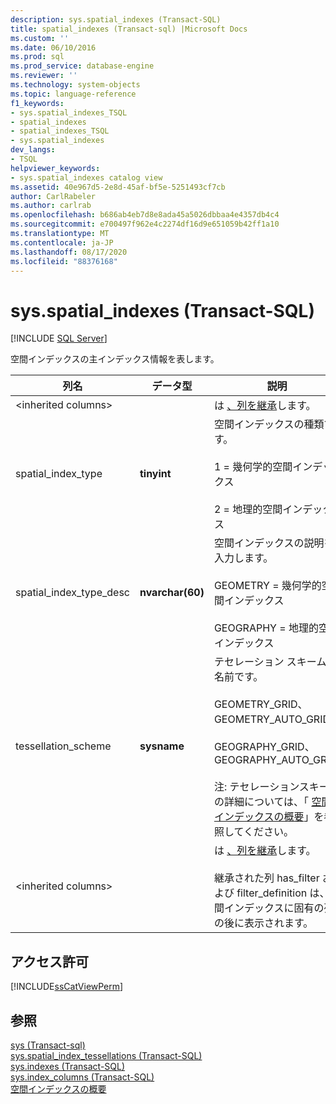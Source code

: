 ```yaml
---
description: sys.spatial_indexes (Transact-SQL)
title: spatial_indexes (Transact-sql) |Microsoft Docs
ms.custom: ''
ms.date: 06/10/2016
ms.prod: sql
ms.prod_service: database-engine
ms.reviewer: ''
ms.technology: system-objects
ms.topic: language-reference
f1_keywords:
- sys.spatial_indexes_TSQL
- spatial_indexes
- spatial_indexes_TSQL
- sys.spatial_indexes
dev_langs:
- TSQL
helpviewer_keywords:
- sys.spatial_indexes catalog view
ms.assetid: 40e967d5-2e8d-45af-bf5e-5251493cf7cb
author: CarlRabeler
ms.author: carlrab
ms.openlocfilehash: b686ab4eb7d8e8ada45a5026dbbaa4e4357db4c4
ms.sourcegitcommit: e700497f962e4c2274df16d9e651059b42ff1a10
ms.translationtype: MT
ms.contentlocale: ja-JP
ms.lasthandoff: 08/17/2020
ms.locfileid: "88376168"
---
```

# <a name="sysspatial_indexes-transact-sql"></a>sys.spatial_indexes (Transact-SQL)
[!INCLUDE [SQL Server](../../includes/applies-to-version/sqlserver.md)]

  空間インデックスの主インデックス情報を表します。  
  
|列名|データ型|説明|  
|-----------------|---------------|-----------------|  
|\<inherited columns>||は [、列を継承](../../relational-databases/system-catalog-views/sys-indexes-transact-sql.md)します。|  
|spatial_index_type|**tinyint**|空間インデックスの種類です。<br /><br /> 1 = 幾何学的空間インデックス<br /><br /> 2 = 地理的空間インデックス|  
|spatial_index_type_desc|**nvarchar(60)**|空間インデックスの説明を入力します。<br /><br /> GEOMETRY = 幾何学的空間インデックス<br /><br /> GEOGRAPHY = 地理的空間インデックス|  
|tessellation_scheme|**sysname**|テセレーション スキームの名前です。<br /><br /> GEOMETRY_GRID、GEOMETRY_AUTO_GRID、<br /><br /> GEOGRAPHY_GRID、GEOGRAPHY_AUTO_GRID<br /><br /> 注: テセレーションスキームの詳細については、「 [空間インデックスの概要](../../relational-databases/spatial/spatial-indexes-overview.md)」を参照してください。|  
|\<inherited columns>||は [、列を継承](../../relational-databases/system-catalog-views/sys-indexes-transact-sql.md)します。<br /><br /> 継承された列 has_filter および filter_definition は、空間インデックスに固有の列の後に表示されます。|  
  
## <a name="permissions"></a>アクセス許可  
 [!INCLUDE[ssCatViewPerm](../../includes/sscatviewperm-md.md)]  
  
## <a name="see-also"></a>参照  
 [sys &#40;Transact-sql&#41;](../../relational-databases/system-catalog-views/sys-objects-transact-sql.md)   
 [sys.spatial_index_tessellations &#40;Transact-SQL&#41;](../../relational-databases/system-catalog-views/sys-spatial-index-tessellations-transact-sql.md)   
 [sys.indexes &#40;Transact-SQL&#41;](../../relational-databases/system-catalog-views/sys-indexes-transact-sql.md)   
 [sys.index_columns &#40;Transact-SQL&#41;](../../relational-databases/system-catalog-views/sys-index-columns-transact-sql.md)   
 [空間インデックスの概要](../../relational-databases/spatial/spatial-indexes-overview.md)  
  
  
